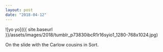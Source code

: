 ```yaml
---
layout: post
date: "2018-04-12"
---
```


![yo yo]({{ site.baseurl }}/assets/images/2018/tumblr_p73830ibcR1r16syio1_1280-768x1024.jpg)

On the slide with the Carlow cousins in Sort.
